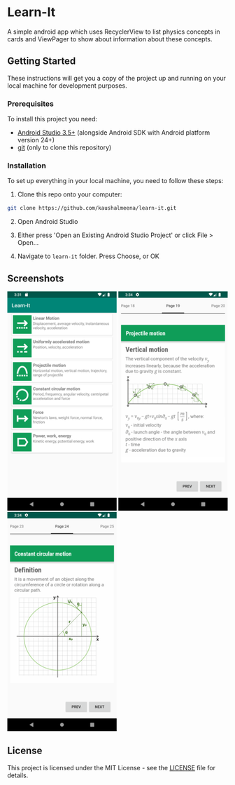 # Learn-It

A simple android app which uses RecyclerView to list physics concepts in cards and ViewPager to show about information about these concepts.

## Getting Started

These instructions will get you a copy of the project up and running on your local machine for development purposes.

### Prerequisites

To install this project you need:

- [Android Studio 3.5+](https://developer.android.com/studio "Android Studio 3.5+") (alongside Android SDK with Android platform version 24+)
- [git](https://git-scm.com/downloads "git") (only to clone this repository)

### Installation

To set up everything in your local machine, you need to follow these steps:

1. Clone this repo onto your computer:

```bash
git clone https://github.com/kaushalmeena/learn-it.git
```

2. Open Android Studio

3. Either press 'Open an Existing Android Studio Project' or click File > Open...

4. Navigate to `learn-it` folder. Press Choose, or OK

## Screenshots

<img src="./screenshots/MainScreen.png" width="250"> <img src="./screenshots/Page19.png" width="250" /> <img src="./screenshots/Page24.png" width="250"/>

## License

This project is licensed under the MIT License - see the [LICENSE](LICENSE) file for details.

